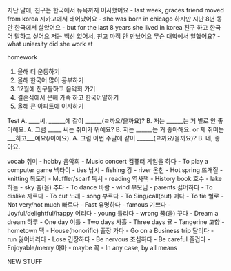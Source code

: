 지난 달에, 친구는 한국에서 뉴욕까지 이사했어요 - last week, graces friend moved from korea
시카고에서 태어났어요 - she was born in chicago
하지만 지난 8년 동안 한국에서 살았어요 - but for the last 8 years she lived in korea
친구 하고 한국어 말하고 싶어요
저는 백신 없어서, 친고 마직 안 만났어요
무슨 대학에서 일했어요? - what uniersity did she work at

homework
1. 올해 더 운동하기
2. 올해 한국어 많이 공부하기
3. 12월에 친구들하고 음악회 가기
4. 결혼식에서 은해 가족 하고 한국어말하기
5. 올해 큰 아파트에 이사하기

Test
A. ____씨, ______에 같이 ______(ㄹ까요/을까요)?
B. 저는 ______는 거 별로 안 좋아해요.
A. 그럼 _____ 씨는 취미가 뭐예요?
B. 저는 ______는 거 좋아해요.  or  제 취미는 ___하고___예요(/이에요).
A. 그럼 이번 주말에 같이 ______(ㄹ까요/을까요)?
B. 네, 좋아요.

vocab
취미 - hobby
음악회 - Music concert
컴퓨터 게임을 하다 - To play a computer game
넥타이 - ties
낚시 - fishing
강 - river
온천 - Hot spring
뜨개질 - knitting
목도리 - Muffler/scarf
독서 - reading
역사책 - History book
호수 - lake
하늘 - sky
춤(을) 추다 - To dance
바람 - wind
부모님 - parents
싫어하다  - To dislike
자르다 - To cut
노래 - song
부르다 - To Sing/call(out)
매다 - To tie
별로 - Not very/not much
빠르다 - Fast
유명하다 - famous
기쁘다 - Joyful/delightful/happy
어리다 - young
틀리다 - wrong
꿈(을) 꾸다 - Dream a dream
하루 - One day
이틀 - Two days
사흘 - Three days
귤 - Tangerine
고향 - hometown
댁 - House(honorific)
출장 가다	- Go on a Business trip
달리다 - run
잃어버리다 - Lose
긴장하다 - Be nervous
조심하다 - Be careful
즐겁다 - Enjoyable/merry
아마 - maybe
꼭 - In any case, by all means


NEW STUFF
